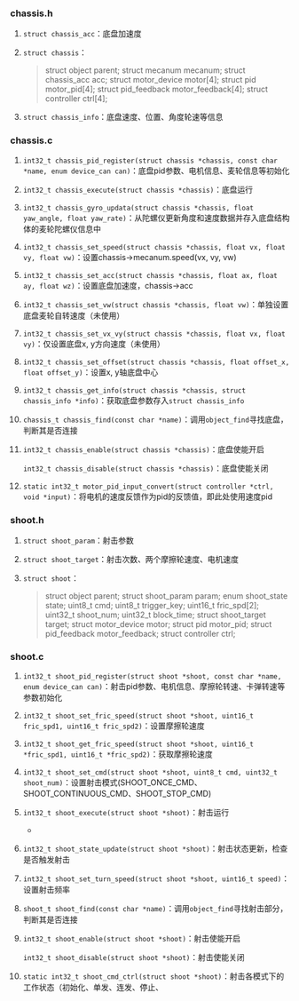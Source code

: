 ### chassis.h

1. `struct chassis_acc`：底盘加速度

2. `struct chassis`：
   
   >   struct object parent;
   >   struct mecanum mecanum;
   >   struct chassis_acc acc;
   >   struct motor_device motor[4];
   >   struct pid motor_pid[4];
   >   struct pid_feedback motor_feedback[4];
   >   struct controller ctrl[4];
   
3. `struct chassis_info`：底盘速度、位置、角度轮速等信息



### chassis.c

1. `int32_t chassis_pid_register(struct chassis *chassis, const char *name, enum device_can can)`：底盘pid参数、电机信息、麦轮信息等初始化

2. `int32_t chassis_execute(struct chassis *chassis)`：底盘运行

3. `int32_t chassis_gyro_updata(struct chassis *chassis, float yaw_angle, float yaw_rate)`：从陀螺仪更新角度和速度数据并存入底盘结构体的麦轮陀螺仪信息中

4. `int32_t chassis_set_speed(struct chassis *chassis, float vx, float vy, float vw)`：设置chassis->mecanum.speed(vx, vy, vw)

5. `int32_t chassis_set_acc(struct chassis *chassis, float ax, float ay, float wz)`：设置底盘加速度，chassis->acc

6. `int32_t chassis_set_vw(struct chassis *chassis, float vw)`：单独设置底盘麦轮自转速度（未使用）

7. `int32_t chassis_set_vx_vy(struct chassis *chassis, float vx, float vy)`：仅设置底盘x, y方向速度（未使用）

8. `int32_t chassis_set_offset(struct chassis *chassis, float offset_x, float offset_y)`：设置x, y轴底盘中心

9. `int32_t chassis_get_info(struct chassis *chassis, struct chassis_info *info)`：获取底盘参数存入`struct chassis_info`

10. `chassis_t chassis_find(const char *name)`：调用`object_find`寻找底盘，判断其是否连接

11. `int32_t chassis_enable(struct chassis *chassis)`：底盘使能开启

    `int32_t chassis_disable(struct chassis *chassis)`：底盘使能关闭

12. `static int32_t motor_pid_input_convert(struct controller *ctrl, void *input)`：将电机的速度反馈作为pid的反馈值，即此处使用速度pid



### shoot.h

1. `struct shoot_param`：射击参数

2. `struct shoot_target`：射击次数、两个摩擦轮速度、电机速度

3. `struct shoot`：
   >   struct object parent;
   >   struct shoot_param param;
   >   enum shoot_state state;
   >   uint8_t cmd;
   >   uint8_t trigger_key;
   >   uint16_t fric_spd[2];
   >   uint32_t shoot_num;
   >   uint32_t block_time;
   >   struct shoot_target target;
   >   struct motor_device motor;
   >   struct pid motor_pid;
   >   struct pid_feedback motor_feedback;
   >   struct controller ctrl;

### shoot.c

1. `int32_t shoot_pid_register(struct shoot *shoot, const char *name, enum device_can can)`：射击pid参数、电机信息、摩擦轮转速、卡弹转速等参数初始化

2. `int32_t shoot_set_fric_speed(struct shoot *shoot, uint16_t fric_spd1, uint16_t fric_spd2)`：设置摩擦轮速度

3. `int32_t shoot_get_fric_speed(struct shoot *shoot, uint16_t *fric_spd1, uint16_t *fric_spd2)`：获取摩擦轮速度

4. `int32_t shoot_set_cmd(struct shoot *shoot, uint8_t cmd, uint32_t shoot_num)`：设置射击模式\(SHOOT_ONCE_CMD、SHOOT_CONTINUOUS_CMD、SHOOT_STOP_CMD)

5. `int32_t shoot_execute(struct shoot *shoot)`：射击运行

   - 

6. `int32_t shoot_state_update(struct shoot *shoot)`：射击状态更新，检查是否触发射击

7. `int32_t shoot_set_turn_speed(struct shoot *shoot, uint16_t speed)`：设置射击频率

8. `shoot_t shoot_find(const char *name)`：调用`object_find`寻找射击部分，判断其是否连接

9. `int32_t shoot_enable(struct shoot *shoot)`：射击使能开启

   `int32_t shoot_disable(struct shoot *shoot)`：射击使能关闭

10. `static int32_t shoot_cmd_ctrl(struct shoot *shoot)`：射击各模式下的工作状态（初始化、单发、连发、停止、

